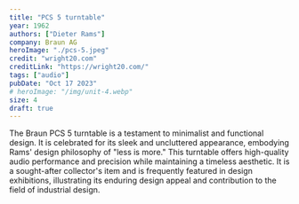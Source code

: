 ```yaml
---
title: "PCS 5 turntable"
year: 1962
authors: ["Dieter Rams"]
company: Braun AG
heroImage: "./pcs-5.jpeg"
credit: "wright20.com"
creditLink: "https://wright20.com/"
tags: ["audio"]
pubDate: "Oct 17 2023"
# heroImage: "/img/unit-4.webp"
size: 4
draft: true
---
```


The Braun PCS 5 turntable is a testament to minimalist and functional design. It is celebrated for its sleek and uncluttered appearance, embodying Rams' design philosophy of "less is more." This turntable offers high-quality audio performance and precision while maintaining a timeless aesthetic. It is a sought-after collector's item and is frequently featured in design exhibitions, illustrating its enduring design appeal and contribution to the field of industrial design.

